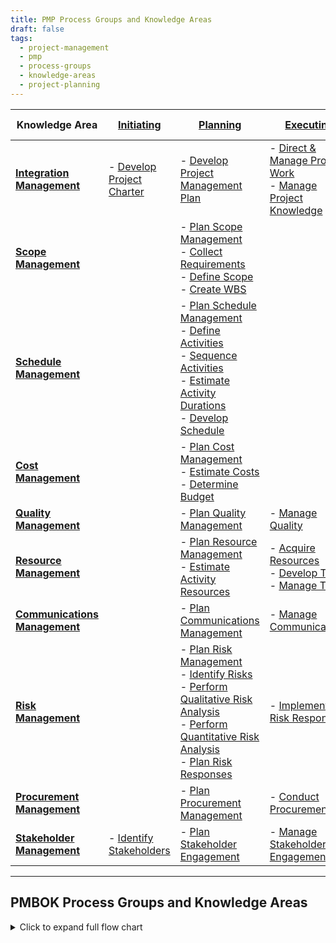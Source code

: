 ```yaml
---
title: PMP Process Groups and Knowledge Areas
draft: false
tags:
  - project-management
  - pmp
  - process-groups
  - knowledge-areas
  - project-planning
---
```


| Knowledge Area             | [Initiating](initiating_process_group.md)                       | [Planning](planning_process_group.md)                                                                                     | [Executing](executing_process_group.md)                                           | [Monitoring & Controlling](monitoring_and_controlling_process_group.md)                                         | [Closing](closing_process_group.md)                |
|---------------------------|--------------------------------|--------------------------------------------------------------------------------------------|----------------------------------------------------|----------------------------------------------------------------|----------------------|
| **[Integration Management](project_integration_management.md)** | - [Develop Project Charter](develop_project_charter.md) | - [Develop Project Management Plan](develop_project_management_plan.md) | - [Direct & Manage Project Work](direct_and_manage_project_work.md)  <br> - [Manage Project Knowledge](manage_project_knowledge.md) | - [Monitor & Control Project Work](monitor_and_control_project_work.md)  <br> - [Perform Integrated Change Control](perform_integrated_change_control.md) | - [Close Project or Phase](close_project_or_phase.md) |
| **[Scope Management](project_scope_management.md)**       |                                | - [Plan Scope Management](plan_scope_management.md)  <br> - [Collect Requirements](collect_requirements.md)  <br> - [Define Scope](define_scope.md)  <br> - [Create WBS](create_wbs.md) |                                                    | - [Validate Scope](validate_scope.md)  <br> - [Control Scope](control_scope.md)                           |                      |
| **[Schedule Management](project_schedule_management.md)**    |                                | - [Plan Schedule Management](plan_schedule_management.md)  <br> - [Define Activities](define_activities.md)  <br> - [Sequence Activities](sequence_activities.md)  <br> - [Estimate Activity Durations](estimate_activity_durations.md)  <br> - [Develop Schedule](develop_schedule.md) | | - [Control Schedule](control_schedule.md) |
| **[Cost Management](project_cost_management.md)**        |                                | - [Plan Cost Management](plan_cost_management.md)  <br> - [Estimate Costs](estimate_costs.md)  <br> - [Determine Budget](determine_budget.md)                                    |                                                    | - [Control Costs](control_costs.md)                                                 |                      |
| **[Quality Management](project_quality_management.md)**     |                                | - [Plan Quality Management](plan_quality_management.md)                                                                  | - [Manage Quality](manage_quality.md)                                     | - [Control Quality](control_quality.md)                                               |                      |
| **[Resource Management](project_resource_management.md)**    |                                | - [Plan Resource Management](plan_resource_management.md)  <br> - [Estimate Activity Resources](estimate_activity.md)                                    | - [Acquire Resources](acquire_resources.md)  <br> - [Develop Team](develop_team.md)  <br> - [Manage Team](manage_team.md)      | - [Control Resources](control_resources.md)                                             |                      |
| **[Communications Management](project_communications_management.md)** |                            | - [Plan Communications Management](plan_communications_management.md)                                                           | - [Manage Communications](manage_communications.md)                              | - [Monitor Communications](monitor_communications.md)                                        |                      |
| **[Risk Management](project_risk_management.md)**        |                                | - [Plan Risk Management](plan_risk_management.md)  <br> - [Identify Risks](identify_risks.md)  <br> - [Perform Qualitative Risk Analysis](perform_qualitative_risk_analysis.md)  <br> - [Perform Quantitative Risk Analysis](perform_quantitative_risk_analysis.md)  <br> - [Plan Risk Responses](plan_risk_responses.md) | - [Implement Risk Responses](implement_risk_responses.md)                           | - [Monitor Risks](monitor_risks.md)                                                 |                      |
| **[Procurement Management](project_procurement_management.md)** |                                | - [Plan Procurement Management](plan_procurement_management.md)                                                              | - [Conduct Procurements](conduct_procurements.md)                               | - [Control Procurements](control_procurements.md)                                          |                      |
| **[Stakeholder Management](project_stakeholder_management.md)** | - [Identify Stakeholders](identify_stakeholders.md)        | - [Plan Stakeholder Engagement](plan_stakeholder_engagement.md)                                                             | - [Manage Stakeholder Engagement](manage_stakeholder_engagement.md)                      | - [Monitor Stakeholder Engagement](monitor_stakeholder_engagement.md)                                |                      |

---

## PMBOK Process Groups and Knowledge Areas

<details>
  <summary>Click to expand full flow chart</summary>

```mermaid
flowchart LR
  A["Process Groups / Knowledge Areas"]

  A --> B["Process Groups"]
  B --> B1["Initiating"]
  B --> B2["Planning"]
  B --> B3["Executing"]
  B --> B4["Monitoring and Controlling"]
  B --> B5["Closing"]

  A --> C["Knowledge Areas"]

  C --> C1["Integration Mgmt"]
  C1 --> C1a["Develop Project Charter"]
  C1 --> C1b["Develop Project Mgmt Plan"]
  C1 --> C1c["Direct and Manage Project Work"]
  C1 --> C1d["Manage Project Knowledge"]
  C1 --> C1e["Monitor and Control Project Work"]
  C1 --> C1f["Perform Integrated Change Control"]
  C1 --> C1g["Close Project or Phase"]

  C --> C2["Scope Mgmt"]
  C2 --> C2a["Plan Scope Mgmt"]
  C2 --> C2b["Collect Requirements"]
  C2 --> C2c["Define Scope"]
  C2 --> C2d["Create WBS"]
  C2 --> C2e["Validate Scope"]
  C2 --> C2f["Control Scope"]

  C --> C3["Schedule Mgmt"]
  C3 --> C3a["Plan Schedule Mgmt"]
  C3 --> C3b["Define Activities"]
  C3 --> C3c["Sequence Activities"]
  C3 --> C3d["Estimate Activity Durations"]
  C3 --> C3e["Develop Schedule"]
  C3 --> C3f["Control Schedule"]

  C --> C4["Cost Mgmt"]
  C4 --> C4a["Plan Cost Mgmt"]
  C4 --> C4b["Estimate Costs"]
  C4 --> C4c["Determine Budget"]
  C4 --> C4d["Control Costs"]

  C --> C5["Quality Mgmt"]
  C5 --> C5a["Plan Quality Mgmt"]
  C5 --> C5b["Manage Quality"]
  C5 --> C5c["Control Quality"]

  C --> C6["Resource Mgmt"]
  C6 --> C6a["Plan Resource Mgmt"]
  C6 --> C6b["Estimate Activity Resources"]
  C6 --> C6c["Acquire Resources"]
  C6 --> C6d["Develop Team"]
  C6 --> C6e["Manage Team"]
  C6 --> C6f["Control Resources"]

  C --> C7["Communications Mgmt"]
  C7 --> C7a["Plan Communications Mgmt"]
  C7 --> C7b["Manage Communications"]
  C7 --> C7c["Monitor Communications"]

  C --> C8["Risk Mgmt"]
  C8 --> C8a["Plan Risk Mgmt"]
  C8 --> C8b["Identify Risks"]
  C8 --> C8c["Perform Qualitative Risk Analysis"]
  C8 --> C8d["Perform Quantitative Risk Analysis"]
  C8 --> C8e["Plan Risk Responses"]
  C8 --> C8f["Implement Risk Responses"]
  C8 --> C8g["Monitor Risks"]

  C --> C9["Procurement Mgmt"]
  C9 --> C9a["Plan Procurement Mgmt"]
  C9 --> C9b["Conduct Procurements"]
  C9 --> C9c["Control Procurements"]

  C --> C10["Stakeholder Mgmt"]
  C10 --> C10a["Identify Stakeholders"]
  C10 --> C10b["Plan Stakeholder Engagement"]
  C10 --> C10c["Manage Stakeholder Engagement"]
  C10 --> C10d["Monitor Stakeholder Engagement"]
```
</details> 

